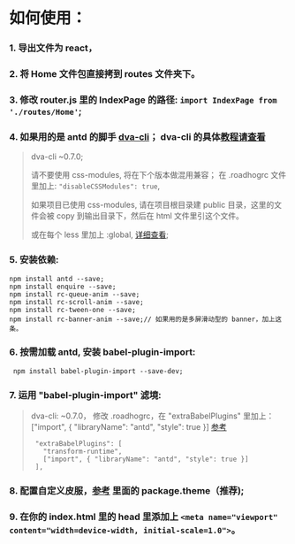 # 如何使用：

### 1. 导出文件为 react，

### 2. 将 Home 文件包直接拷到 routes 文件夹下。

### 3. 修改 router.js 里的 IndexPage 的路径: `import IndexPage from './routes/Home'`;

### 4. 如果用的是 antd 的脚手 [dva-cli](https://github.com/dvajs/dva-cli)； dva-cli 的具体[教程请查看](https://github.com/sorrycc/blog/issues/18)

> dva-cli ~0.7.0;
>
> 请不要使用 css-modules, 将在下个版本做混用兼容；
> 在 .roadhogrc 文件里加上: `"disableCSSModules": true`,
>
> 如果项目已使用 css-modules, 请在项目根目录建 public 目录，这里的文件会被 copy 到输出目录下，然后在 html 文件里引这个文件。
>
> 或在每个 less 里加上 :global, [详细查看](https://github.com/css-modules/css-modules#usage-with-preprocessors);

### 5. 安装依赖:

```
npm install antd --save;
npm install enquire --save;
npm install rc-queue-anim --save;
npm install rc-scroll-anim --save;
npm install rc-tween-one --save;
npm install rc-banner-anim --save;// 如果用的是多屏滑动型的 banner，加上这条。
```

### 6. 按需加载 antd, 安装 babel-plugin-import:
```
 npm install babel-plugin-import --save-dev;
```
### 7. 运用 "babel-plugin-import" 滤境:

> dva-cli: ~0.7.0， 修改 .roadhogrc，在 "extraBabelPlugins" 里加上： ["import", { "libraryName": "antd", "style": true }]
>  [参考](https://github.com/dvajs/dva-example-user-dashboard/blob/master/.roadhogrc#L20)
>```
>  "extraBabelPlugins": [
>    "transform-runtime",
>    ["import", { "libraryName": "antd", "style": true }]
>  ],
>```
### 8. 配置自定义皮服，[参考](https://ant.design/docs/react/customize-theme-cn) 里面的 package.theme（推荐);

### 9. 在你的 index.html 里的 head 里添加上 `<meta name="viewport" content="width=device-width, initial-scale=1.0">`。


